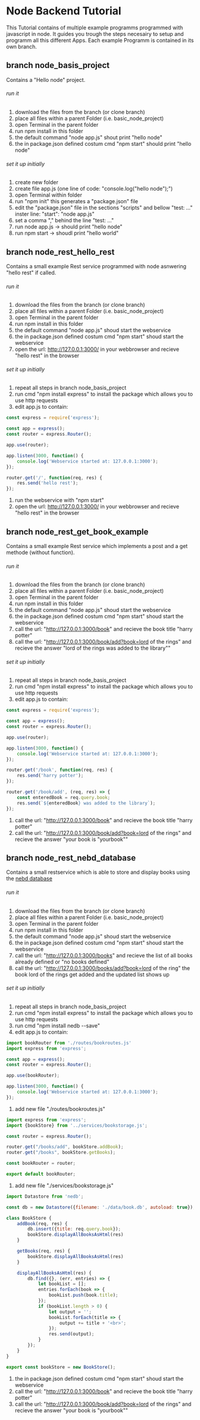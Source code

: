 # Node Backend Tutorial

This Tutorial contains of multiple example programms programmed with javascript in node. It guides you trough the steps necesairy to setup and programm all this different Apps. Each example Programm is contained in its own branch.

##  branch node_basis_project
Contains a "Hello node" project.

###### run it
1. download the files from the branch (or clone branch)
1. place all files within a parent Folder (i.e. basic_node_project)
1. open Terminal in the parent folder
1. run npm install in this folder
1. the default command "node app.js" shout print "hello node"
1. the in package.json defined costum cmd "npm start" should print "hello node" 

###### set it up initially
1. create new folder
1. create file app.js (one line of code: "console.log("hello node");")
1. open Terminal within folder
1. run "npm init" this generates a "package.json" file
1. edit the "package.json" file in the sections "scripts" and bellow "test: ..." inster line: "start": "node app.js"
1. set a comma "," behind the line "test: ..."
1. run node app.js -> should print "hello node"
1. run npm start -> shoudl print "hello world"

## branch node_rest_hello_rest

Contains a small example Rest service programmed with node asnwering "hello rest" if called.
###### run it
1. download the files from the branch (or clone branch)
1. place all files within a parent Folder (i.e. basic_node_project)
1. open Terminal in the parent folder
1. run npm install in this folder
1. the default command "node app.js" shoud start the webservice
1. the in package.json defined costum cmd "npm start" shoud start the webservice
1. open the url: http://127.0.0.1:3000/ in your webbrowser and recieve "hello rest" in the browser

###### set it up initially
1. repeat all steps in branch node_basis_project
1. run cmd "npm install express" to install the package which allows you to use http requests
1. edit app.js to contain: 

```js
const express = require('express');

const app = express();
const router = express.Router();

app.use(router);

app.listen(3000, function() {
    console.log('Webservice started at: 127.0.0.1:3000');
});

router.get('/', function(req, res) {
    res.send('hello rest');
});
```

1. run the webservice with "npm start"
1. open the url: http://127.0.0.1:3000/ in your webbrowser and recieve "hello rest" in the browser

## branch node_rest_get_book_example

Contains a small example Rest service which implements a post and a get methode (without function).
###### run it
1. download the files from the branch (or clone branch)
1. place all files within a parent Folder (i.e. basic_node_project)
1. open Terminal in the parent folder
1. run npm install in this folder
1. the default command "node app.js" shoud start the webservice
1. the in package.json defined costum cmd "npm start" shoud start the webservice
1. call the url: "http://127.0.0.1:3000/book" and recieve the book title "harry potter"
1. call the url: "http://127.0.0.1:3000/book/add?book=lord of the rings" and recieve the answer "lord of the rings was added to the library""

###### set it up initially
1. repeat all steps in branch node_basis_project
1. run cmd "npm install express" to install the package which allows you to use http requests
1. edit app.js to contain: 

```js
const express = require('express');

const app = express();
const router = express.Router();

app.use(router);

app.listen(3000, function() {
    console.log('Webservice started at: 127.0.0.1:3000');
});

router.get('/book', function(req, res) {
    res.send('harry potter');
});

router.get('/book/add', (req, res) => {
    const enteredBook = req.query.book;
    res.send(`${enteredBook} was added to the library`);
});
```

1. call the url: "http://127.0.0.1:3000/book" and recieve the book title "harry potter"
1. call the url: "http://127.0.0.1:3000/book/add?book=lord of the rings" and recieve the answer "your book is "yourbook""

## branch node_rest_nebd_database

Contains a small restservice which is able to store and display books using the [nebd database](https://github.com/louischatriot/nedb)
###### run it
1. download the files from the branch (or clone branch)
1. place all files within a parent Folder (i.e. basic_node_project)
1. open Terminal in the parent folder
1. run npm install in this folder
1. the default command "node app.js" shoud start the webservice
1. the in package.json defined costum cmd "npm start" shoud start the webservice
1. call the url: "http://127.0.0.1:3000/books" and recieve the list of all books already defined or "no books defined"
1. call the url: "http://127.0.0.1:3000/books/add?book=lord of the ring" the book lord of the rings get added and the updated list shows up

###### set it up initially
1. repeat all steps in branch node_basis_project
1. run cmd "npm install express" to install the package which allows you to use http requests
1. run cmd "npm install nedb --save"
1. edit app.js to contain: 

```js
import bookRouter from './routes/bookroutes.js'
import express from 'express';

const app = express();
const router = express.Router();

app.use(bookRouter);

app.listen(3000, function() {
    console.log('Webservice started at: 127.0.0.1:3000');
});
```

1. add new file "./routes/bookroutes.js"

```js
import express from 'express';
import {bookStore} from '../services/bookstorage.js';

const router = express.Router();

router.get("/books/add", bookStore.addBook);
router.get("/books", bookStore.getBooks);

const bookRouter = router;

export default bookRouter;
```

1. add new file "./services/bookstorage.js"

```js
import Datastore from 'nedb';

const db = new Datastore({filename: './data/book.db', autoload: true});

class BookStore {
    addBook(req, res) {
        db.insert({title: req.query.book});
        bookStore.displayAllBooksAsHtml(res)
    }

    getBooks(req, res) {
        bookStore.displayAllBooksAsHtml(res)
    }

    displayAllBooksAsHtml(res) {
        db.find({}, (err, entries) => {
            let bookList = [];
            entries.forEach(book => {
                bookList.push(book.title);
            });
            if (bookList.length > 0) {
                let output = '';
                bookList.forEach(title => {
                    output += title + '<br>';
                });
                res.send(output);
            }
        });
    }
}

export const bookStore = new BookStore();
```
1. the in package.json defined costum cmd "npm start" shoud start the webservice
1. call the url: "http://127.0.0.1:3000/book" and recieve the book title "harry potter"
1. call the url: "http://127.0.0.1:3000/book/add?book=lord of the rings" and recieve the answer "your book is "yourbook""